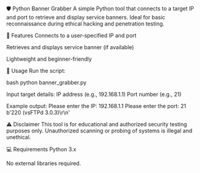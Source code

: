 🛡️ Python Banner Grabber
A simple Python tool that connects to a target IP and port to retrieve and display service banners. Ideal for basic reconnaissance during ethical hacking and penetration testing.

🔧 Features
Connects to a user-specified IP and port

Retrieves and displays service banner (if available)

Lightweight and beginner-friendly

📝 Usage
Run the script:

bash
python banner_grabber.py

Input target details:
IP address (e.g., 192.168.1.1)
Port number (e.g., 21)

Example output:
Please enter the IP: 192.168.1.1
Please enter the port: 21
b'220 (vsFTPd 3.0.3)\r\n'

⚠️ Disclaimer
This tool is for educational and authorized security testing purposes only. Unauthorized scanning or probing of systems is illegal and unethical.

💻 Requirements
Python 3.x

No external libraries required. 
